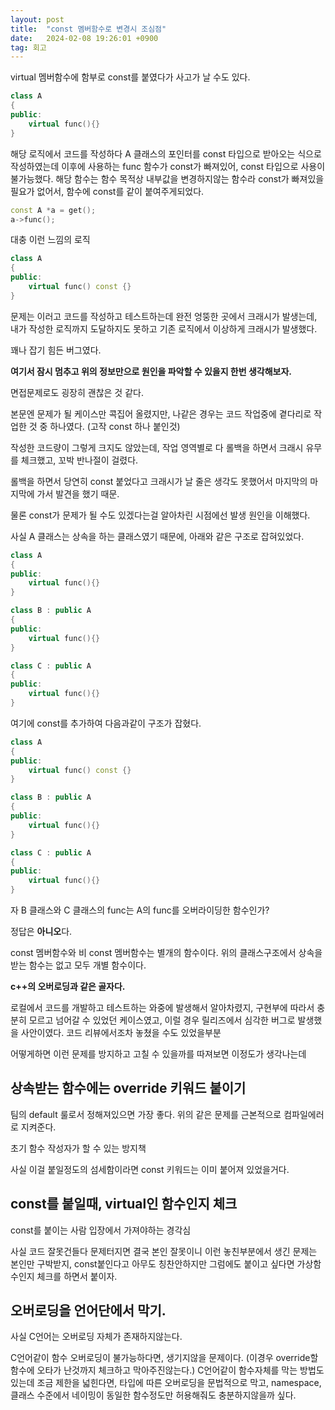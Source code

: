 ```yaml
---
layout: post
title:  "const 멤버함수로 변경시 조심점"
date:   2024-02-08 19:26:01 +0900
tag: 회고
---
```


virtual 멤버함수에 함부로 const를 붙였다가 사고가 날 수도 있다.

```c++
class A
{
public:
    virtual func(){}
}
```

해당 로직에서 코드를 작성하다 A 클래스의 포인터를 const 타입으로 받아오는 식으로 작성하였는데 
이후에 사용하는 func 함수가 const가 빠져있어, const 타입으로 사용이 불가능했다.
해당 함수는 함수 목적상 내부값을 변경하지않는 함수라 const가 빠져있을 필요가 없어서, 함수에 const를 같이 붙여주게되었다.

```c++
const A *a = get();
a->func();
```

대충 이런 느낌의 로직

```c++
class A
{
public:
    virtual func() const {}
}
```

문제는 이러고 코드를 작성하고 테스트하는데 완전 엉뚱한 곳에서 크래시가 발생는데,
내가 작성한 로직까지 도달하지도 못하고 기존 로직에서 이상하게 크래시가 발생했다.


꽤나 잡기 힘든 버그였다.


**여기서 잠시 멈추고 위의 정보만으로 원인을 파악할 수 있을지 한번 생각해보자.**

면접문제로도 굉장히 괜찮은 것 같다.

본문엔 문제가 될 케이스만 콕집어 올렸지만, 
나같은 경우는 코드 작업중에 곁다리로 작업한 것 중 하나였다.  (고작 const 하나 붙인것)

작성한 코드량이 그렇게 크지도 않았는데, 
작업 영역별로 다 롤백을 하면서 크래시 유무를 체크했고, 
꼬박 반나절이 걸렸다.

롤백을 하면서 당연히 const 붙었다고 크래시가 날 줄은 생각도 못했어서 
마지막의 마지막에 가서 발견을 했기 때문.

물론 const가 문제가 될 수도 있겠다는걸 알아차린 시점에선 발생 원인을 이해했다.

사실 A 클래스는 상속을 하는 클래스였기 때문에, 아래와 같은 구조로 잡혀있었다.

```c++
class A
{
public:
    virtual func(){}
}

class B : public A
{
public:
    virtual func(){}
}

class C : public A
{
public:
    virtual func(){}
}
```

여기에 const를 추가하여 다음과같이 구조가 잡혔다.


```c++
class A
{
public:
    virtual func() const {}
}

class B : public A
{
public:
    virtual func(){}
}

class C : public A
{
public:
    virtual func(){}
}
```

자 B 클래스와 C 클래스의 func는 A의 func를 오버라이딩한 함수인가?

정답은 **아니오**다.

const 멤버함수와 비 const 멤버함수는 별개의 함수이다.
위의 클래스구조에서 상속을 받는 함수는 없고 모두 개별 함수이다.


**c++의 오버로딩과 같은 골자다.**



로컬에서 코드를 개발하고 테스트하는 와중에 발생해서 알아차렸지,
구현부에 따라서 충분히 모르고 넘어갈 수 있었던 케이스였고, 
이럴 경우 릴리즈에서 심각한 버그로 발생했을 사안이였다.
코드 리뷰에서조차 놓쳤을 수도 있었을부분


어떻게하면 이런 문제를 방지하고 고칠 수 있을까를 따져보면 이정도가 생각나는데

## 상속받는 함수에는 override 키워드 붙이기

팀의 default 룰로서 정해져있으면 가장 좋다.
위의 같은 문제를 근본적으로 컴파일에러로 지켜준다.

초기 함수 작성자가 할 수 있는 방지책

사실 이걸 붙일정도의 섬세함이라면 const 키워드는 이미 붙어져 있었을거다.

## const를 붙일때, virtual인 함수인지 체크

const를 붙이는 사람 입장에서 가져야하는 경각심

사실 코드 잘못건들다 문제터지면 결국 본인 잘못이니 이런 놓친부분에서 생긴 문제는 본인만 구박받지,
const붙인다고 아무도 칭찬안하지만 그럼에도 붙이고 싶다면 가상함수인지 체크를 하면서 붙이자.


## 오버로딩을 언어단에서 막기.

사실 C언어는 오버로딩 자체가 존재하지않는다.

C언어같이 함수 오버로딩이 불가능하다면, 생기지않을 문제이다. (이경우 override할 함수에 오타가 난것까지 체크하고 막아주진않는다.)
C언어같이 함수자체를 막는 방법도있는데 조금 제한을 넓힌다면,
타입에 따른 오버로딩을 문법적으로 막고, namespace,클래스 수준에서 네이밍이 동일한 함수정도만 허용해줘도 충분하지않을까 싶다.










